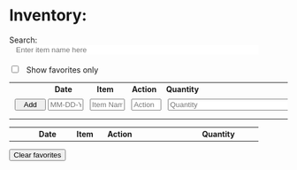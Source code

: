 <style>
    table {
        table-layout:fixed
    }

    .star:hover {
        filter: brightness(95%);
        transition: filter 0.2s;
    }

    .star {
        cursor: pointer
    }

    .main td span {
        cursor: pointer;
    }

    .quantity {
        text-align:right
    }

    td {
        padding:5px 10px;
    }

    input.search {
        color: #434343;
        border: 0px;    
        margin-left: 2%;
        width: 86.7%;
        white-space: nowrap
    }

    input.check {
        margin-right: 2%
    }

    input.adders{
        width:100%
    }
</style>

# Inventory:
<label for="searchBar"> Search: <input class="search" name="searchBar" id="searchBar" placeholder="Enter item name here"></label>
<br><br>
<label><input type="checkbox" class="check" id="checkBox" onclick="showFavorites(dataList)"> Show favorites only</label>
<!-- checkbox for showing only favorites -->

<table>
    <tr>
        <th style="width:auto"></th>
        <th style="width:15%">Date</th>
        <th style="width:15%">Item</th>
        <th style="width:13%">Action</th>
        <th colspan="2" style="width:auto; text-align:left">Quantity</th>
        <td></td>
    </tr>
    <tr>
        <td><button style="width:140%" type="submit" id="addButton" onclick="addData()">Add</button></td>
        <td><input class="adders" style="width=150%" placeholder="MM-DD-YYYY" id="dateInput" ></td>
        <td><input class="adders" placeholder="Item Name" id="itemInput"></td>
        <td><input class="adders" placeholder="Action" id="actionInput"></td>
        <td><input class="adders" style="width:400%" placeholder="Quantity" id="quantityInput"></td>
        <td colspan="2" ></td>
    </tr>
    <tr><td></td><td colspan="6"><i id="textRow"></i></td></tr>
</table>

<table>
    <tbody id="bruh">
    <tr>
        <th style="width:auto"></th>
        <th style="width:15%">Date</th>
        <th style="width:15%">Item</th>
        <th style="width:13%">Action</th>
        <th style="width:auto; text-align:right">Quantity</th>
        <th></th>
    </tr>
    </tbody>
</table>
<button type="submit" onclick="clearStars();search(dataList)">Clear favorites</button>

<script>
const mainApi = "http://0.0.0.0:8086/api/mainData/"

var uid = "aidenhuynh"

var dataTypes = ["date", "item", "action", "quantity"]

var uidNum =""

const optionsGET = {
    mode: 'cors',
    method: 'GET'
}

const optionsDELETE =  {
    mode: 'cors',
    body: JSON.stringify(""),
    method: 'DELETE'
}

var dataList = []

var boxStatus = false

function getItems(list) {
    for (let i = 0; i < list.length; i++) {
        let starId = "Star: " + list[i]["id"]
        document.getElementById('bruh').innerHTML += '\
        <tr class="main"> \
            <td style="text-align:center"><img id="' + starId + `" class="star" onclick="favorite('` + starId + `')" src="images/graystar.png" height="40px" width="40px"></td>\
            <td id = "date_` + list[i]["id"] + `" onclick = "editData('date_` + list[i]["id"] + `')"><span id="datespan_` + list[i]["id"] + `">` + list[i]["date"] + `</span></td> \
            <td id = "item_` + list[i]["id"] + `" onclick = "editData('item_` + list[i]["id"] + `')"><span id="itemspan_` + list[i]["id"] + `">` + list[i]["item"] + `</span></td> \
            <td id = "action_` + list[i]["id"] + `" onclick = "editData('action_` + list[i]["id"] + `')"><span id="actionspan_` + list[i]["id"] + `">` + list[i]["action"] + `</span></td> \
            <td  id = "quantity_` + list[i]["id"] + `" class="quantity" onclick = "editData('quantity_` + list[i]["id"] + `')"><span id="quantityspan_` + list[i]["id"] + `">` + list[i]["quantity"] + `</span></td> \
            <td style="text-align:center"><img id="` + starId + `" class="star" onclick="dataDelete(` + list[i]["id"] + `)" src="images/deletebutton.png" height="15px"</td>
        </tr> \
        `

        for (let a = 0; a < localStorage.length; a++) {
            if (localStorage.getItem(localStorage.key(a)) == starId) {
                console.log("Favorited from localStorage: " + starId)
                document.getElementById(starId).src = 'images/star.png'
            }
        }
    }
}



function search(list) {
    document.getElementById('bruh').innerHTML = " \
    <tr> \
        <th style='width:auto'></th> \
        <th style='width:15%'>Date</th> \
        <th style='width:15%'>Item</th> \
        <th style='width:13%'>Action</th> \
        <th style='width:auto; text-align:right'>Quantity</th> \
        <th></th> \
    </tr> \
    "

    results = []
    input = document.getElementById('searchBar').value.toLowerCase()

    if (input == "" || input == null) {
        getItems(dataList)
    }
    else {
        for (let i = 0; i < list.length; i++) {
            item = list[i]["item"].toLowerCase()

            if (item.includes(input) == true) {
                results.push(list[i])
            }
        }
        if (results.length == 0) {
            document.getElementById('bruh').innerHTML = " \
            <tr> \
                <th style='width:auto'></th> \
                <th style='width:15%'>Date</th> \
                <th style='width:15%'>Item</th> \
                <th style='width:13%'>Action</th> \
                <th style='width:auto; text-align:right'>Quantity</th> \
                <th></th> \
            </tr> \
            <tr><td></td><td colspan='5'><i>No results found.</i></td></tr> \
            "
            getItems(dataList)
        }
        else {
        getItems(results)
        }
    }
}

function favorite(star) {
    var checked = false

    for (var i = 0; i < localStorage.length; i++){
            if (localStorage.getItem(localStorage.key(i)) == star) {
                console.log("Star Removed: " + star.slice(6))
                document.getElementById(star).src = 'images/graystar.png'
                localStorage.removeItem(star)
                checked = true  
            }
        }

        if (checked == false) {
            console.log("Star Added: " + star.slice(6))
            document.getElementById(star).src = 'images/star.png'
            localStorage.setItem(star, star)
        }
    if (boxStatus == true) {
        boxStatus = false
        showFavorites(dataList)
    }
}

function showFavorites(list) {
    var favoritesList = []

    if (boxStatus == false) {
        console.log('box status was false')
        for (let i = 0; i < localStorage.length; i++) {
            for (let k = 0; k < list.length; k++) {
                if (localStorage.getItem(localStorage.key(i)).slice(6) == list[k]["id"]) {
                    favoritesList.push(list[k])
                    console.log(favoritesList)
                }
            }
        }

        if (favoritesList.length !== 0) {

            document.getElementById('bruh').innerHTML = " \
                <tr> \
                    <th style='width:auto'></th> \
                    <th style='width:15%'>Date</th> \
                    <th style='width:15%'>Item</th> \
                    <th style='width:13%'>Action</th> \
                    <th style='width:auto; text-align:right'>Quantity</th> \
                    <th></th> \
                </tr> \
                "
        
            for (let n = 0; n < favoritesList.length; n++) {
                var starId = localStorage.getItem(localStorage.key(n))


                document.getElementById('bruh').innerHTML += '\
                <tr> \
                    <td style="text-align:center"><img id="' + starId + `" class="star" onclick="favorite('` + starId + `')" src="images/star.png" height="40px" width="40px"></td>\
                    <td>` + list[n]["date"] + `</td> \
                    <td>` + list[n]["item"] + `</td> \
                    <td>` + list[n]["action"] + `</td> \
                    <td class="quantity">` + list[n]["quantity"] + `</td> \
                    <td style="text-align:center"><img id="` + starId + `" class="star" onclick="dataDelete(` + list[n]["id"] + `)" src="images/deletebutton.png" height="15px"</td>
                </tr>`
            }
        }
        else {
            document.getElementById('bruh').innerHTML = " \
            <tr> \
                <th style='width:auto'></th> \
                <th style='width:15%'>Date</th> \
                <th style='width:15%'>Item</th> \
                <th style='width:13%'>Action</th> \
                <th style='width:auto; text-align:right'>Quantity</th> \
                <th></th> \
            </tr> \
            <tr><td></td><td colspan='5'><i>No favorites found.</i></td></tr> \
            "
            getItems(dataList)
        }
    
    boxStatus = true
    }

    else {
        console.log('box status was true')
        search(dataList)
        boxStatus = false
    }
    
}

function clearStars() {
    for (let i=0; i < localStorage.length; i++) {
        if (localStorage.getItem(localStorage.key(i)).includes("Star")) {
            localStorage.removeItem(i)
        }
    }
}

function isNumeric(str) {
  if (typeof str != "string") return false
  return !isNaN(str) && !isNaN(parseFloat(str))
}

function logStorage() {
    for (let i=0; i < localStorage.length; i++) {
        console.log(localStorage.key(i) + ": " + localStorage.getItem(localStorage.key(i)))
    }
}

function patternCheck(type, id) {
    value = document.getElementById(id).value

    if (type.includes("date")) {
        if (/^[0-9]{2}-[0-9]{2}-[0-9]{2}/.test(value) == false) {
            return alert("Invalid input: Date\n\nPlease follow the following format: MM-DD-YYYY"); false
        }
        else {
            return true
        }
    }
    else if (type.includes("item")) {
        if (value == "") {
            return alert("Invalid input: Item\n\nPlease do not leave the text box blank."); false
        }
        else {
            return true
        }
    }
    else if (type.includes("action")) {
        if (value == "") {
            return alert("Invalid input: Action\n\nPlease do not leave the text box blank."); false
        }
        else {
            return true
        }
    }
    else if (type.includes("quantity")) {
        if (isNumeric(value) == false) {
            return alert("Invalid input: Quantity\n\nPlease enter a number."); false
        }
        else {
            return true
        }
    }
}

function addData() {
    textBox = document.getElementById('textRow')
    id = dataList.slice(-1)[0]["id"] + 1
    date = document.getElementById('dateInput').value
    item = document.getElementById('itemInput').value
    action = document.getElementById('actionInput').value
    quantity = document.getElementById('quantityInput').value
    missingFields = []
    textBox.innerHTML = ""

    for (let i = 0; i < dataTypes.length; i++) {
        if (patternCheck(dataTypes[i], dataTypes[i] + "Input")) {
        }
        else {
            missingFields.push(dataTypes[i])
        }
    }

    if (missingFields.length == 1) {
        textBox.innerHTML += "<b>Invalid field: </b> " + missingFields[0]
    }
    else if (missingFields.length != 0){
        textBox.innerHTML = "<b>Invalid fields: </b>"

        for (let n = 0; n < missingFields.length - 1; n++) {
            textBox.innerHTML += missingFields[n] + ", "
        }
        textBox.innerHTML += "and " + missingFields[missingFields.length - 1] + "."
    }
    else {
        textBox.innerHTML = "Item successfully added"

        newData = {
                "id": id,
                "date": date,
                "action": action,
                "item": item,
                "quantity": quantity,
                }

        dataList.push(newData)

        fetch(mainApi+"PUT", {
            mode: 'cors',
            body: JSON.stringify([uidNum, newData]),
            method: 'PUT'
            }
        )

        search(dataList)
    }
}

function editData(itemId) {
    var item = document.getElementById(itemId)
    var type = ""
    var id = itemId.slice(itemId.indexOf("_")+1)
    var input = ""

    for (let i = 0; i < dataTypes.length; i++) {
        if (itemId.includes(dataTypes[i])) {
            type = dataTypes[i]
        }
    }

    if (item.innerHTML.slice(0, 6) != "<input") {
        for (let i = 0; i < dataList.length; i++) {
            if (dataList[i]["id"] == id) {
                var index = i
            }
        }

        item.innerHTML = "<input style='width:100%' placeholder='" + dataList[index][type] + "' id='" + itemId + "_input'>"
        
        
        document.getElementById(itemId + '_input').addEventListener("keyup", function() {
            if (event.key === "Enter") {
                input = document.getElementById(itemId + '_input')
                console.log(itemId+'_input')
                if (patternCheck(type, itemId + '_input')) {
                    item.innerHTML = "<span>" + input.value + "</span>"

                    for (let i = 0; i < dataList.length; i++) {
                        if (dataList[i]["id"] == id) {
                            dataList[i][type] = input.value
                        
                            newData = {
                                "id": dataList[i]["id"],
                                "date": dataList[i]["date"],
                                "action": dataList[i]["action"],
                                "item": dataList[i]["item"],
                                "quantity": dataList[i]["quantity"],
                            }

                            fetch(mainApi+"PATCH", {
                                mode: 'cors',
                                body: JSON.stringify([uidNum, id, newData]),
                                method: 'PATCH'
                                }
                            )
                        }
                    }
                }
            }
        })
    }
}

function dataDelete(id) {
    console.log(id)
    fetch(mainApi+"DELETE", {
            mode: 'cors',
            body: JSON.stringify([uidNum, id]),
            method: 'DELETE'
            }
        )
    console.log(dataList)
    for (let i = 0; i < dataList.length; i++) {
        if (id == dataList[i]["id"]) {
            console.log(dataList[i] + "removed")
            dataList.splice(i, 1)
            console.log(dataList)
        }
    }
    search(dataList)
}

searchBar.addEventListener("keyup", function() {
            search(dataList)
        }
    )

function apiGet() {
    fetch(mainApi, optionsGET)
        .then(response => response.json().then(data => {
            for (let i = 0; i < data.length; i++) {
                if (data[i]["uid"] == uid) {
                    uidNum = i
                    dataList = data[i]["userData"]
                }
            }
            getItems(dataList)
            }
        )
    )
}

apiGet()
</script>